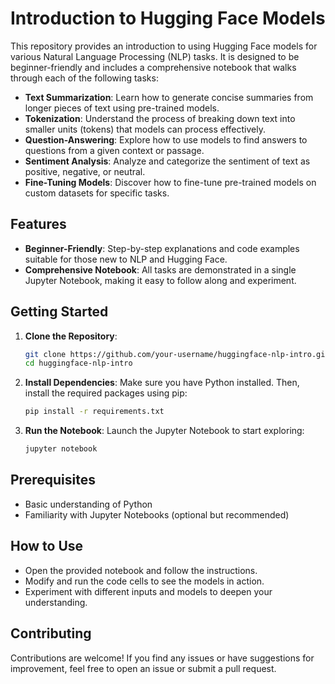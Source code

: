 # Introduction to Hugging Face Models

This repository provides an introduction to using Hugging Face models for various Natural Language Processing (NLP) tasks. It is designed to be beginner-friendly and includes a comprehensive notebook that walks through each of the following tasks:

- **Text Summarization**: Learn how to generate concise summaries from longer pieces of text using pre-trained models.
- **Tokenization**: Understand the process of breaking down text into smaller units (tokens) that models can process effectively.
- **Question-Answering**: Explore how to use models to find answers to questions from a given context or passage.
- **Sentiment Analysis**: Analyze and categorize the sentiment of text as positive, negative, or neutral.
- **Fine-Tuning Models**: Discover how to fine-tune pre-trained models on custom datasets for specific tasks.

## Features
- **Beginner-Friendly**: Step-by-step explanations and code examples suitable for those new to NLP and Hugging Face.
- **Comprehensive Notebook**: All tasks are demonstrated in a single Jupyter Notebook, making it easy to follow along and experiment.

## Getting Started

1. **Clone the Repository**:
   ```bash
   git clone https://github.com/your-username/huggingface-nlp-intro.git
   cd huggingface-nlp-intro
   ```

2. **Install Dependencies**:
   Make sure you have Python installed. Then, install the required packages using pip:
   ```bash
   pip install -r requirements.txt
   ```

3. **Run the Notebook**:
   Launch the Jupyter Notebook to start exploring:
   ```bash
   jupyter notebook
   ```

## Prerequisites

- Basic understanding of Python
- Familiarity with Jupyter Notebooks (optional but recommended)

## How to Use

- Open the provided notebook and follow the instructions.
- Modify and run the code cells to see the models in action.
- Experiment with different inputs and models to deepen your understanding.

## Contributing

Contributions are welcome! If you find any issues or have suggestions for improvement, feel free to open an issue or submit a pull request.

